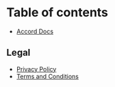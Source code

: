 # Table of contents

* [Accord Docs](README.md)

## Legal

* [Privacy Policy](legal/privacy.md)
* [Terms and Conditions](legal/terms.md)

